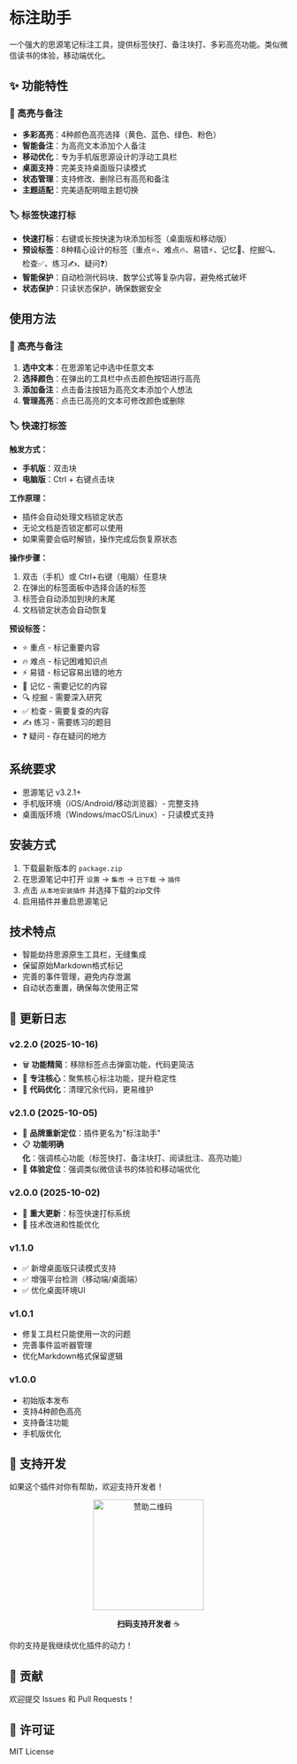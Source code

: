 # 标注助手

一个强大的思源笔记标注工具，提供标签快打、备注块打、多彩高亮功能。类似微信读书的体验，移动端优化。

## ✨ 功能特性

### 🎨 高亮与备注
- **多彩高亮**：4种颜色高亮选择（黄色、蓝色、绿色、粉色）
- **智能备注**：为高亮文本添加个人备注
- **移动优化**：专为手机版思源设计的浮动工具栏
- **桌面支持**：完美支持桌面版只读模式
- **状态管理**：支持修改、删除已有高亮和备注
- **主题适配**：完美适配明暗主题切换

### 🏷️ 标签快速打标
- **快速打标**：右键或长按快速为块添加标签（桌面版和移动版）
- **预设标签**：8种精心设计的标签（重点⭐、难点🔥、易错⚡、记忆💭、挖掘🔍、检查✅、练习✍️、疑问❓）
- **智能保护**：自动检测代码块、数学公式等复杂内容，避免格式破坏
- **状态保护**：只读状态保护，确保数据安全

## 使用方法

### 🎨 高亮与备注

1. **选中文本**：在思源笔记中选中任意文本
2. **选择颜色**：在弹出的工具栏中点击颜色按钮进行高亮
3. **添加备注**：点击备注按钮为高亮文本添加个人想法
4. **管理高亮**：点击已高亮的文本可修改颜色或删除

### 🏷️ 快速打标签

**触发方式：**
- **手机版**：双击块
- **电脑版**：Ctrl + 右键点击块

**工作原理：**
- 插件会自动处理文档锁定状态
- 无论文档是否锁定都可以使用
- 如果需要会临时解锁，操作完成后恢复原状态

**操作步骤：**
1. 双击（手机）或 Ctrl+右键（电脑）任意块
2. 在弹出的标签面板中选择合适的标签
3. 标签会自动添加到块的末尾
4. 文档锁定状态会自动恢复

**预设标签：**
- ⭐ 重点 - 标记重要内容
- 🔥 难点 - 标记困难知识点
- ⚡ 易错 - 标记容易出错的地方
- 💭 记忆 - 需要记忆的内容
- 🔍 挖掘 - 需要深入研究
- ✅ 检查 - 需要复查的内容
- ✍️ 练习 - 需要练习的题目
- ❓ 疑问 - 存在疑问的地方

## 系统要求

- 思源笔记 v3.2.1+
- 手机版环境（iOS/Android/移动浏览器）- 完整支持
- 桌面版环境（Windows/macOS/Linux）- 只读模式支持

## 安装方式

1. 下载最新版本的 `package.zip`
2. 在思源笔记中打开 `设置` → `集市` → `已下载` → `插件`
3. 点击 `从本地安装插件` 并选择下载的zip文件
4. 启用插件并重启思源笔记

## 技术特点

- 智能劫持思源原生工具栏，无缝集成
- 保留原始Markdown格式标记
- 完善的事件管理，避免内存泄漏
- 自动状态重置，确保每次使用正常

## 📝 更新日志

### v2.2.0 (2025-10-16)
- 🗑️ **功能精简**：移除标签点击弹窗功能，代码更简洁
- 🎯 **专注核心**：聚焦核心标注功能，提升稳定性
- 🧹 **代码优化**：清理冗余代码，更易维护

### v2.1.0 (2025-10-05)
- 🎯 **品牌重新定位**：插件更名为"标注助手"
- 📋 **功能明确化**：强调核心功能（标签快打、备注块打、阅读批注、高亮功能）
- 📱 **体验定位**：强调类似微信读书的体验和移动端优化

### v2.0.0 (2025-10-02)
- 🎉 **重大更新**：标签快速打标系统
- 🔧 技术改进和性能优化

### v1.1.0
- ✅ 新增桌面版只读模式支持
- ✅ 增强平台检测（移动端/桌面端）
- ✅ 优化桌面环境UI

### v1.0.1
- 修复工具栏只能使用一次的问题
- 完善事件监听器管理
- 优化Markdown格式保留逻辑

### v1.0.0
- 初始版本发布
- 支持4种颜色高亮
- 支持备注功能
- 手机版优化

## 💖 支持开发

如果这个插件对你有帮助，欢迎支持开发者！

<div align="center">
<img src="https://i0.hdslb.com/bfs/openplatform/3b4d37a5285096d3493d09ca88280d9acf90129e.png@1e_1c.webp" width="200" alt="赞助二维码"/>

**扫码支持开发者** ☕
</div>

你的支持是我继续优化插件的动力！

## 🤝 贡献

欢迎提交 Issues 和 Pull Requests！

## 📄 许可证

MIT License
